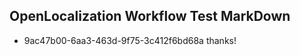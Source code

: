 ## OpenLocalization Workflow Test MarkDown
* 9ac47b00-6aa3-463d-9f75-3c412f6bd68a thanks!

<!--HONumber=Jul16_HO4-->


